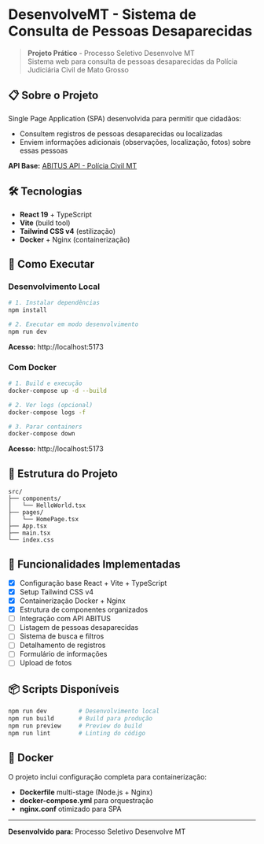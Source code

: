 # DesenvolveMT - Sistema de Consulta de Pessoas Desaparecidas

> **Projeto Prático** - Processo Seletivo Desenvolve MT  
> Sistema web para consulta de pessoas desaparecidas da Polícia Judiciária Civil de Mato Grosso

## 📋 Sobre o Projeto

Single Page Application (SPA) desenvolvida para permitir que cidadãos:
- Consultem registros de pessoas desaparecidas ou localizadas
- Enviem informações adicionais (observações, localização, fotos) sobre essas pessoas

**API Base:** [ABITUS API - Polícia Civil MT](https://abitus-api.geia.vip/swagger-ui/index.html)

## 🛠️ Tecnologias

- **React 19** + TypeScript
- **Vite** (build tool)
- **Tailwind CSS v4** (estilização)
- **Docker** + Nginx (containerização)

## 🚀 Como Executar

### Desenvolvimento Local

```bash
# 1. Instalar dependências
npm install

# 2. Executar em modo desenvolvimento
npm run dev
```

**Acesso:** http://localhost:5173

### Com Docker

```bash
# 1. Build e execução
docker-compose up -d --build

# 2. Ver logs (opcional)
docker-compose logs -f

# 3. Parar containers
docker-compose down
```

**Acesso:** http://localhost:5173

## 📁 Estrutura do Projeto

```
src/
├── components/
│   └── HelloWorld.tsx
├── pages/
│   └── HomePage.tsx
├── App.tsx
├── main.tsx
└── index.css
```

## 🎯 Funcionalidades Implementadas

- [x] Configuração base React + Vite + TypeScript
- [x] Setup Tailwind CSS v4
- [x] Containerização Docker + Nginx
- [x] Estrutura de componentes organizados
- [ ] Integração com API ABITUS
- [ ] Listagem de pessoas desaparecidas
- [ ] Sistema de busca e filtros
- [ ] Detalhamento de registros
- [ ] Formulário de informações
- [ ] Upload de fotos

## 📦 Scripts Disponíveis

```bash
npm run dev         # Desenvolvimento local
npm run build       # Build para produção
npm run preview     # Preview do build
npm run lint        # Linting do código
```

## 🐳 Docker

O projeto inclui configuração completa para containerização:
- **Dockerfile** multi-stage (Node.js + Nginx)
- **docker-compose.yml** para orquestração
- **nginx.conf** otimizado para SPA

---

**Desenvolvido para:** Processo Seletivo Desenvolve MT  
